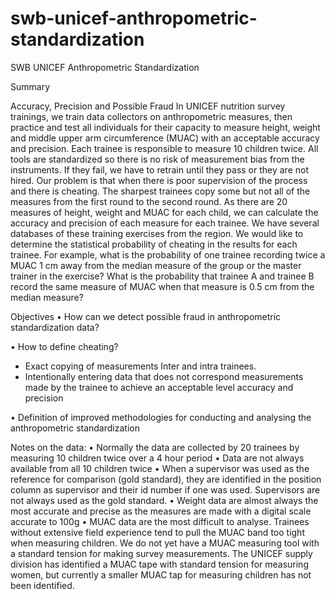 # swb-unicef-anthropometric-standardization

SWB UNICEF Anthropometric Standardization

Summary

Accuracy, Precision and Possible Fraud
In UNICEF nutrition survey trainings, we train data collectors on anthropometric measures, then practice and test all individuals for their capacity to measure height, weight and middle upper arm circumference (MUAC) with an acceptable accuracy and precision. Each trainee is responsible to measure 10 children twice.  All tools are standardized so there is no risk of measurement bias from the instruments.   If they fail, we have to retrain until they pass or they are not hired. Our problem is that when there is poor supervision of the process and there is cheating. The sharpest trainees copy some but not all of the measures from the first round to the second round.  As there are 20 measures of height, weight and MUAC for each child, we can calculate the accuracy and precision of each measure for each trainee.  We have several databases of these training exercises from the region. We would like to determine the statistical probability of cheating in the results for each trainee.   For example, what is the probability of one trainee recording twice a MUAC 1 cm away from the median measure of the group or the master trainer in the exercise?  What is the probability that trainee A and trainee B record the same measure of MUAC when that measure is 0.5 cm from the median measure? 
 
Objectives
•	How can we detect possible fraud in anthropometric standardization data?

•	How to define cheating? 
-	Exact copying of measurements Inter and intra trainees. 
-	Intentionally entering data that does not correspond measurements made by the trainee to achieve an acceptable level accuracy and precision

•	Definition of improved methodologies for conducting and analysing the anthropometric standardization

Notes on the data: 
•	Normally the data are collected by 20 trainees by measuring 10 children twice over a 4 hour period
•	Data are not always available from all 10 children twice
•	When a supervisor was used as the reference for comparison (gold standard), they are identified in the position column as supervisor and their id number if one was used.  Supervisors are not always used as the gold standard. 
•	Weight data are almost always the most accurate and precise as the measures are made with a digital scale accurate to 100g
•	MUAC data are the most difficult to analyse.  Trainees without extensive field experience tend to pull the MUAC band too tight when measuring children.  We do not yet have a MUAC measuring tool with a standard tension for making survey measurements.  The UNICEF supply division has identified a MUAC tape with standard tension for measuring women, but currently a smaller MUAC tap for measuring children has not been identified. 


